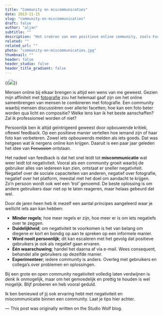 ```yaml
---
title: "Community en miscommunicaties"
date: 2013-11-15
slug: "community-en-miscommunicaties"
draft: false
author: "aljan"
subtitle: ""
description: "Het creëren van een positieve online community, zoals Focussion, vereist strategieën tegen miscommunicatie en negativiteit. Principes zoals minder regels, duidelijkheid en geduld helpen om de sfeer gemoedelijk te houden."
related: ""
related_url: ""
photo: "community-en-miscommunicaties.jpg"
thumbnail: ""
header: false
header_studio: false
header_title_gradient: false
---
```


{{<image src="community-en-miscommunicaties.jpg">}}

Mensen online bij elkaar brengen is altijd een wens van me geweest. Gezien mijn affiniteit met [fotografie](http://aljanscholtens.nl/gallery) zou het helemaal gaaf zijn om het online samenbrengen van mensen te combineren met fotografie. Een community waarbij mensen discussiëren over allerlei facetten; hoe kan een foto beter worden qua licht en compositie? Welke lens kan ik het beste aanschaffen? Zal ik professioneel worden of niet?

Persoonlijk ben ik altijd geïntrigeerd geweest door opbouwende kritiek, oftewel feedback. Op een positieve manier vertellen hoe iemand zijn of haar foto kan verbeteren. Zowel iets opbouwends melden als iets goeds. Dat was hetgeen wat ik nergens online kon krijgen. Daaruit is een paar jaar geleden het idee van ~~Focussion~~ ontstaan.

Het nadeel van feedback is dat het snel leidt tot **miscommunicatie** wat weer leidt tot negativiteit. Vooral als een community groeit waarbij de gebruiker alles van iedereen kan zien, ontstaat er sneller negativiteit. Negatief over de sociale capaciteiten van anderen, negatief over fotografie, negatief over het platform, meestal met het doel om aandacht te krijgen. Zo’n persoon wordt ook wel een ‘trol’ genoemd. De beste oplossing is om andere gebruikers daar niet op te laten reageren, maar helaas gebeurd dat wel.

Door de jaren heen heb ik mezelf een aantal principes aangeleerd waar je wellicht iets aan kan hebben:

- **Minder regels**; hoe meer regels er zijn, hoe meer er is om iets negatiefs over te zeggen.
- **Duidelijkheid**; om negativiteit te voorkomen is het van belang om diegene er kort en bondig op aan te spreken op een informele manier.
- **Word nooit persoonlijk**; dit kan escaleren met het gevolg dat positieve gebruikers je ook als negatief gaan ervaren.
- **Eén waarschuwing**; handel het daarna af via e-mail. Wees consequent, behandel alle gebruikers op dezelfde manier.
- **Experimenteer**; iedere community is anders. Overleg met gebruikers en collega’s over problemen en oplossingen.

Bij een grote en open community negativiteit volledig laten verdwijnen is denk ik onmogelijk, maar om het gemoedelijk en prettig te houden is wel mogelijk. Blijf proberen en heb vooral geduld.

Ik ben benieuwd of jij ook ervaring hebt met negativiteit en miscommunicatie binnen een community. Laat je tips hier achter.

— This post was originally written on the Studio Wolf blog.